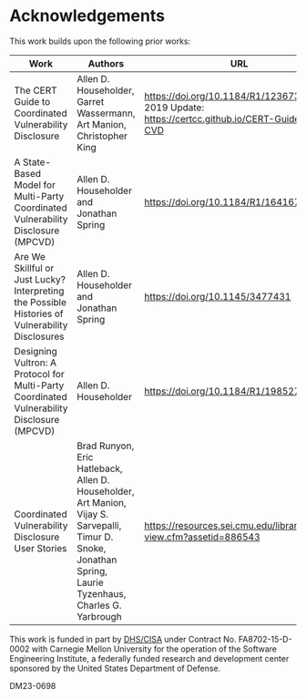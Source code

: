 # Acknowledgements

This work builds upon the following prior works:

| Work                                                                                            | Authors | URL                                                                                                       |
|-------------------------------------------------------------------------------------------------| ------- |-----------------------------------------------------------------------------------------------------------|
| The CERT Guide to Coordinated Vulnerability Disclosure                                          | Allen D. Householder, Garret Wassermann, Art Manion, Christopher King | <https://doi.org/10.1184/R1/12367340.v1><br/>2019 Update: <https://certcc.github.io/CERT-Guide-to-CVD>  |
| A State-Based Model for Multi-Party Coordinated Vulnerability Disclosure (MPCVD)                | Allen D. Householder and Jonathan Spring | <https://doi.org/10.1184/R1/16416771>                                                                     |
| Are We Skillful or Just Lucky? Interpreting the Possible Histories of Vulnerability Disclosures | Allen D. Householder and Jonathan Spring | <https://doi.org/10.1145/3477431>                                                                         |
| Designing Vultron: A Protocol for Multi-Party Coordinated Vulnerability Disclosure (MPCVD)      | Allen D. Householder | <https://doi.org/10.1184/R1/19852798>                                                                     |
| Coordinated Vulnerability Disclosure User Stories                                               | Brad Runyon, Eric Hatleback, Allen D. Householder, Art Manion, Vijay S. Sarvepalli, Timur D. Snoke, Jonathan Spring, Laurie Tyzenhaus, Charles G. Yarbrough | <https://resources.sei.cmu.edu/library/asset-view.cfm?assetid=886543>                                     |

This work is funded in part by
[DHS/CISA](https://www.cisa.gov/) under Contract No. FA8702-15-D-0002 with Carnegie Mellon University for the operation
of the Software Engineering Institute, a federally funded research and development center sponsored by the United States
Department of Defense.

DM23-0698
